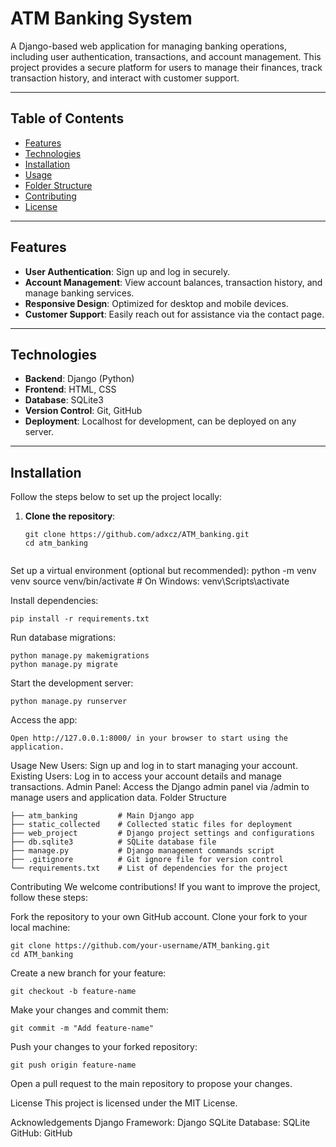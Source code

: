 # ATM Banking System

A Django-based web application for managing banking operations, including user authentication, transactions, and account management. This project provides a secure platform for users to manage their finances, track transaction history, and interact with customer support.

---

## Table of Contents

- [Features](#features)
- [Technologies](#technologies)
- [Installation](#installation)
- [Usage](#usage)
- [Folder Structure](#folder-structure)
- [Contributing](#contributing)
- [License](#license)

---

## Features

- **User Authentication**: Sign up and log in securely.
- **Account Management**: View account balances, transaction history, and manage banking services.
- **Responsive Design**: Optimized for desktop and mobile devices.
- **Customer Support**: Easily reach out for assistance via the contact page.

---

## Technologies

- **Backend**: Django (Python)
- **Frontend**: HTML, CSS
- **Database**: SQLite3
- **Version Control**: Git, GitHub
- **Deployment**: Localhost for development, can be deployed on any server.

---

## Installation

Follow the steps below to set up the project locally:

1. **Clone the repository**:
   ```
   git clone https://github.com/adxcz/ATM_banking.git
   cd atm_banking

   
Set up a virtual environment (optional but recommended):
python -m venv venv
source venv/bin/activate  # On Windows: venv\Scripts\activate

Install dependencies:
```
pip install -r requirements.txt
```

Run database migrations:
```
python manage.py makemigrations
python manage.py migrate
```

Start the development server:
```
python manage.py runserver
```
Access the app:
```
Open http://127.0.0.1:8000/ in your browser to start using the application.
```
Usage
New Users: Sign up and log in to start managing your account.
Existing Users: Log in to access your account details and manage transactions.
Admin Panel: Access the Django admin panel via /admin to manage users and application data.
Folder Structure
```
├── atm_banking         # Main Django app
├── static_collected    # Collected static files for deployment
├── web_project         # Django project settings and configurations
├── db.sqlite3          # SQLite database file
├── manage.py           # Django management commands script
├── .gitignore          # Git ignore file for version control
└── requirements.txt    # List of dependencies for the project
```
Contributing
We welcome contributions! If you want to improve the project, follow these steps:

Fork the repository to your own GitHub account.
Clone your fork to your local machine:
```
git clone https://github.com/your-username/ATM_banking.git
cd ATM_banking
```

Create a new branch for your feature:
```
git checkout -b feature-name
```

Make your changes and commit them:
```
git commit -m "Add feature-name"
```

Push your changes to your forked repository:
```
git push origin feature-name
```
Open a pull request to the main repository to propose your changes.

License
This project is licensed under the MIT License.

Acknowledgements
Django Framework: Django
SQLite Database: SQLite
GitHub: GitHub
